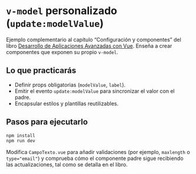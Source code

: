 # `v-model` personalizado (`update:modelValue`)

Ejemplo complementario al capítulo “Configuración y componentes” del libro [Desarrollo de Aplicaciones Avanzadas con Vue](https://salesmendesandre.github.io/daa_vue/main/vue/p1c2_configuracion_y_componentes.html). Enseña a crear componentes que exponen su propio `v-model`.

## Lo que practicarás
- Definir props obligatorias (`modelValue`, `label`).
- Emitir el evento `update:modelValue` para sincronizar el valor con el padre.
- Encapsular estilos y plantillas reutilizables.

## Pasos para ejecutarlo
```bash
npm install
npm run dev
```

Modifica `CampoTexto.vue` para añadir validaciones (por ejemplo, `maxlength` o `type="email"`) y comprueba cómo el componente padre sigue recibiendo las actualizaciones, tal como se detalla en el libro.

